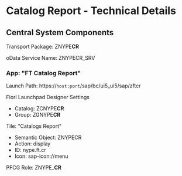 # Catalog Report - Technical Details

## Central System Components

Transport Package: ZNYPE**CR**

oData Service Name: ZNYPECR_SRV

### App: "FT Catalog Report"

Launch Path: https://`host:port`/sap/bc/ui5_ui5/sap/zftcr

Fiori Launchpad Designer Settings

* Catalog: ZCNYPE**CR**
* Group: ZGNYPE**CR**

Tile: "Catalogs Report"

* Semantic Object: ZNYPECR
* Action: display
* ID: nype.ft.cr
* Icon: sap-icon://menu

PFCG Role: ZNYPE_**CR**
